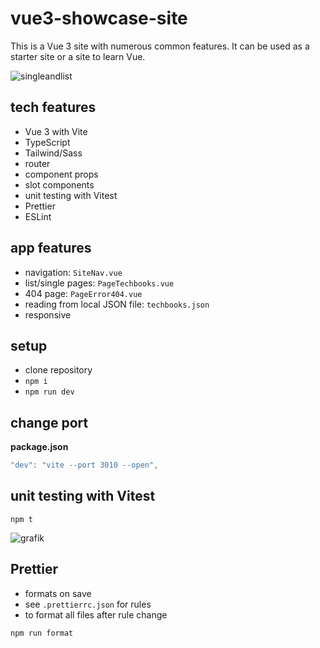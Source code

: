 # vue3-showcase-site

This is a Vue 3 site with numerous common features. It can be used as a starter site or a site to learn Vue. 

![singleandlist](https://github.com/edwardtanguay/vue3-showcase-site/assets/446574/1f937ee2-2be3-434c-bfd1-f0906801c8c3)

## tech features

- Vue 3 with Vite
- TypeScript
- Tailwind/Sass
- router
- component props
- slot components
- unit testing with Vitest
- Prettier
- ESLint

## app features

- navigation: `SiteNav.vue`
- list/single pages: `PageTechbooks.vue`
- 404 page: `PageError404.vue`
- reading from local JSON file: `techbooks.json`
- responsive

## setup

- clone repository
- `npm i`
- `npm run dev`

## change port

**package.json**

```ts
"dev": "vite --port 3010 --open",
```


## unit testing with Vitest

```
npm t
```

![grafik](https://github.com/edwardtanguay/vue3-showcase-site/assets/446574/476bc544-eec3-47e8-8533-550f60fdfb04)

## Prettier

- formats on save
- see `.prettierrc.json` for rules
- to format all files after rule change

```
npm run format
```

